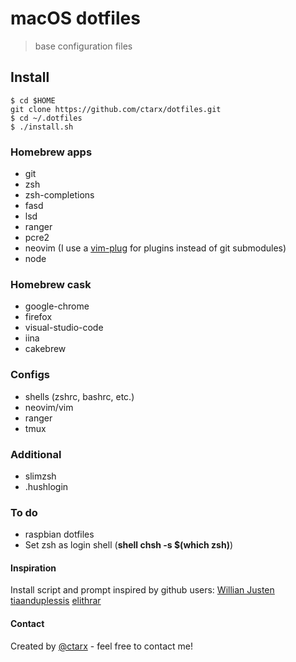 # macOS dotfiles
> base configuration files

## Install
```shell
$ cd $HOME
git clone https://github.com/ctarx/dotfiles.git
$ cd ~/.dotfiles
$ ./install.sh
```

### Homebrew apps
- git
- zsh
- zsh-completions
- fasd
- lsd
- ranger
- pcre2
- neovim (I use a [vim-plug](https://github.com/junegunn/vim-plug) for plugins instead of git submodules)
- node

### Homebrew cask
- google-chrome
- firefox
- visual-studio-code
- iina
- cakebrew

### Configs
- shells (zshrc, bashrc, etc.)
- neovim/vim
- ranger
- tmux

### Additional
- slimzsh
- .hushlogin

### To do
- raspbian dotfiles
- Set zsh as login shell (<b>shell chsh -s $(which zsh)</b>)

#### Inspiration
Install script and prompt inspired by github users:
[Willian Justen](https://github.com/willianjusten/dotfiles) [tiaanduplessis](https://github.com/tiaanduplessis) [elithrar](https://github.com/elithrar)

#### Contact
Created by [@ctarx](https://twitter.com/ctarx) - feel free to contact me!
